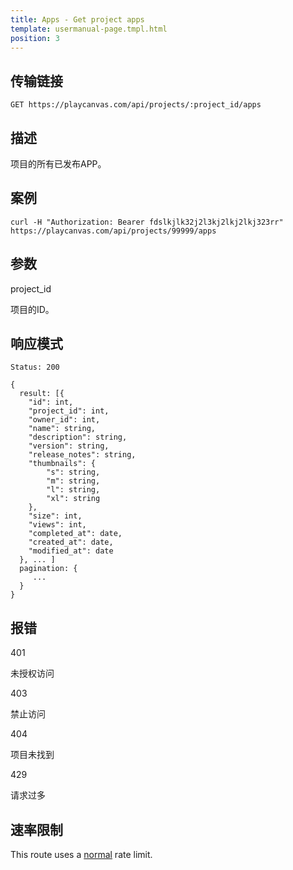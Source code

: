 ```yaml
---
title: Apps - Get project apps
template: usermanual-page.tmpl.html
position: 3
---
```


## 传输链接

```none
GET https://playcanvas.com/api/projects/:project_id/apps
```

## 描述

项目的所有已发布APP。

## 案例

```none
curl -H "Authorization: Bearer fdslkjlk32j2l3kj2lkj2lkj323rr" https://playcanvas.com/api/projects/99999/apps
```

## 参数

<div class="params">
<div class="parameter"><span class="param">project_id</span><p>项目的ID。</p></div>
</div>

## 响应模式

```none
Status: 200
```

```none
{
  result: [{
    "id": int,
    "project_id": int,
    "owner_id": int,
    "name": string,
    "description": string,
    "version": string,
    "release_notes": string,
    "thumbnails": {
        "s": string,
        "m": string,
        "l": string,
        "xl": string
    },
    "size": int,
    "views": int,
    "completed_at": date,
    "created_at": date,
    "modified_at": date
  }, ... ]
  pagination: {
     ...
  }
}
```

## 报错

<div class="params">
<div class="parameter"><span class="param">401</span><p>未授权访问</p></div>
<div class="parameter"><span class="param">403</span><p>禁止访问</p></div>
<div class="parameter"><span class="param">404</span><p>项目未找到</p></div>
<div class="parameter"><span class="param">429</span><p>请求过多</p></div>
</div>

## 速率限制

This route uses a [normal][1] rate limit.

[1]: /user-manual/api#rate-limiting

